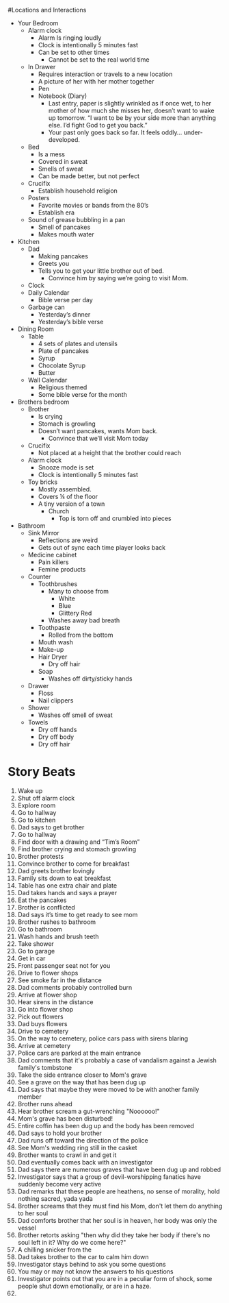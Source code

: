 #Locations and Interactions
* Your Bedroom
  * Alarm clock
    * Alarm Is ringing loudly
    * Clock is intentionally 5 minutes fast
    * Can be set to other times
      * Cannot be set to the real world time
  * In Drawer
    * Requires interaction or travels to a new location
    * A picture of her with her mother together
    * Pen
    * Notebook (Diary)
      * Last entry, paper is slightly wrinkled as if once wet, to her mother of how much she misses her, doesn’t want to wake up tomorrow. “I want to be by your side more than anything else. I’d fight God to get you back.”
      * Your past only goes back so far. It feels oddly… under-developed.
  * Bed
    * Is a mess
    * Covered in sweat
    * Smells of sweat
    * Can be made better, but not perfect
  * Crucifix
    * Establish household religion
  * Posters
    * Favorite movies or bands from the 80’s
    * Establish era
  * Sound of grease bubbling in a pan
    * Smell of pancakes
    * Makes mouth water
* Kitchen
  * Dad
    * Making pancakes
    * Greets you
    * Tells you to get your little brother out of bed.
      * Convince him by saying we’re going to visit Mom.
  * Clock
  * Daily Calendar
    * Bible verse per day
  * Garbage can
    * Yesterday’s dinner
    * Yesterday’s bible verse
* Dining Room
  * Table
    * 4 sets of plates and utensils
    * Plate of pancakes
    * Syrup
    * Chocolate Syrup
    * Butter
  * Wall Calendar
    * Religious themed
    * Some bible verse for the month
* Brothers bedroom
  * Brother
    * Is crying
    * Stomach is growling
    * Doesn’t want pancakes, wants Mom back.
      * Convince that we’ll visit Mom today
  * Crucifix
    * Not placed at a height that the brother could reach
  * Alarm clock
    * Snooze mode is set
    * Clock is intentionally 5 minutes fast
  * Toy bricks
    * Mostly assembled.
    * Covers ¼ of the floor
    * A tiny version of a town
      * Church
        * Top is torn off and crumbled into pieces
* Bathroom
  * Sink Mirror
    * Reflections are weird
    * Gets out of sync each time player looks back
  * Medicine cabinet
    * Pain killers
    * Femine products
  * Counter
    * Toothbrushes
      * Many to choose from
        * White
        * Blue
        * Glittery Red
      * Washes away bad breath
    * Toothpaste
      * Rolled from the bottom
    * Mouth wash
    * Make-up
    * Hair Dryer
      * Dry off hair
    * Soap
      * Washes off dirty/sticky hands
  * Drawer
    * Floss
    * Nail clippers
  * Shower
    * Washes off smell of sweat
  * Towels
    * Dry off hands
    * Dry off body
    * Dry off hair

# Story Beats
1. Wake up
2. Shut off alarm clock
3. Explore room
4. Go to hallway
5. Go to kitchen
6. Dad says to get brother
7. Go to hallway
8. Find door with a drawing and “Tim’s Room”
9. Find brother crying and stomach growling
10. Brother protests
11. Convince brother to come for breakfast
12. Dad greets brother lovingly
13. Family sits down to eat breakfast
14. Table has one extra chair and plate
15. Dad takes hands and says a prayer
16. Eat the pancakes
17. Brother is conflicted
18. Dad says it’s time to get ready to see mom
19. Brother rushes to bathroom
20. Go to bathroom
21. Wash hands and brush teeth
22. Take shower
23. Go to garage
24. Get in car
25. Front passenger seat not for you
26. Drive to flower shops
27. See smoke far in the distance
28. Dad comments probably controlled burn
29. Arrive at flower shop
30. Hear sirens in the distance
31. Go into flower shop
32. Pick out flowers
33. Dad buys flowers
34. Drive to cemetery
35. On the way to cemetery, police cars pass with sirens blaring
36. Arrive at cemetery
37. Police cars are parked at the main entrance
38. Dad comments that it's probably a case of vandalism against a Jewish family's tombstone
39. Take the side entrance closer to Mom's grave
40. See a grave on the way that has been dug up
41. Dad says that maybe they were moved to be with another family member
42. Brother runs ahead
43. Hear brother scream a gut-wrenching "Noooooo!"
44. Mom's grave has been disturbed!
45. Entire coffin has been dug up and the body has been removed
46. Dad says to hold your brother
47. Dad runs off toward the direction of the police
48. See Mom's wedding ring still in the casket
49. Brother wants to crawl in and get it
50. Dad eventually comes back with an investigator
51. Dad says there are numerous graves that have been dug up and robbed
52. Investigator says that a group of devil-worshipping fanatics have suddenly become very active
53. Dad remarks that these people are heathens, no sense of morality, hold nothing sacred, yada yada
54. Brother screams that they must find his Mom, don't let them do anything to her soul
55. Dad comforts brother that her soul is in heaven, her body was only the vessel
56. Brother retorts asking "then why did they take her body if there's no soul left in it? Why do we come here?"
57. A chilling snicker from the 
58. Dad takes brother to the car to calm him down
59. Investigator stays behind to ask you some questions
60. You may or may not know the answers to his questions
61. Investigator points out that you are in a peculiar form of shock, some people shut down emotionally, or are in a haze.
62. 